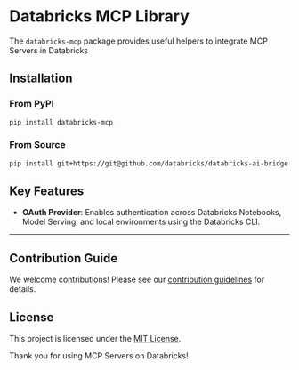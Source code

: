 # Databricks MCP Library

The `databricks-mcp` package provides useful helpers to integrate MCP Servers in Databricks

## Installation

### From PyPI
```sh
pip install databricks-mcp
```

### From Source
```sh
pip install git+https://git@github.com/databricks/databricks-ai-bridge.git#subdirectory=databricks_mcp
```

## Key Features

- **OAuth Provider**: Enables authentication across Databricks Notebooks, Model Serving, and local environments using the Databricks CLI.

---

## Contribution Guide
We welcome contributions! Please see our [contribution guidelines](https://github.com/databricks/databricks-ai-bridge/tree/main/mcp) for details.

## License
This project is licensed under the [MIT License](LICENSE).

Thank you for using MCP Servers on Databricks!

